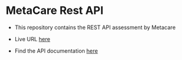 # MetaCare Rest API
- This repository contains the REST API assessment by Metacare

- Live URL [here]()
- Find the API documentation [here]()